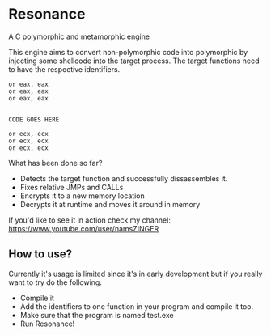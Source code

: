 # Resonance
A C polymorphic and metamorphic engine

This engine aims to convert non-polymorphic code into polymorphic by injecting some shellcode into the target process.
The target functions need to have the respective identifiers.
``` 
or eax, eax
or eax, eax
or eax, eax


CODE GOES HERE

or ecx, ecx
or ecx, ecx
or ecx, ecx
``` 

What has been done so far?
- Detects the target function and successfully dissassembles it.
- Fixes relative JMPs and CALLs
- Encrypts it to a new memory location
- Decrypts it at runtime and moves it around in memory

If you'd like to see it in action check my channel: https://www.youtube.com/user/namsZINGER

## How to use?
Currently it's usage is limited since it's in early development but if you really want to try do the following.
- Compile it
- Add the identifiers to one function in your program and compile it too.
-  Make sure that the program is named test.exe
-  Run Resonance!
